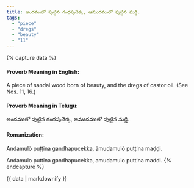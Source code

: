 ```yaml
---
title: అందములో పుట్టిన గంధపుచెక్క, ఆముదములో పుట్టిన మడ్డి.
tags:
  - "piece"
  - "dregs"
  - "beauty"
  - "11"
---
```


{% capture data %}
#### Proverb Meaning in English:
A piece of sandal wood born of beauty, and the dregs of castor oil.
(See Nos. 11, 16.)

#### Proverb Meaning in Telugu:
అందములో పుట్టిన గంధపుచెక్క, ఆముదములో పుట్టిన మడ్డి.

#### Romanization:
Andamulō puṭṭina gandhapucekka, āmudamulō puṭṭina maḍḍi.

Andamulo puttina gandhapucekka, amudamulo puttina maddi.
{% endcapture %}

{{ data | markdownify }}

